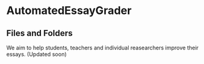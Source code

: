 # AutomatedEssayGrader

## Files and Folders
 We aim to help students, teachers and individual reasearchers improve their essays.
(Updated soon)
